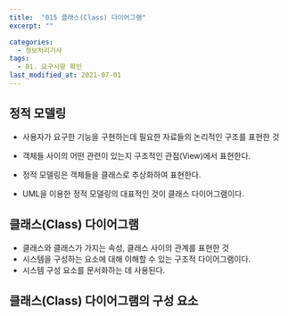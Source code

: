 ```yaml
---
title:  "015 클래스(Class) 다이어그램"
excerpt: ""

categories:
  - 정보처리기사
tags:
  - 01. 요구사항 확인
last_modified_at: 2021-07-01
---
```






## 정적 모델링

+ 사용자가 요구한 기능을 구현하는데 필요한 자료들의 논리적인 구조를 표현한 것

+ 객체들 사이의 어떤 관련이 있는지 구조적인 관점(View)에서 표현한다.

+ 정적 모델링은 객체들을 클래스로 추상화하여 표현한다.

+  UML을 이용한 정적 모델링의 대표적인 것이 클래스 다이어그램이다.

  



## 클래스(Class) 다이어그램

+ 클래스와 클래스가 가지는 속성, 클래스 사이의 관계를 표현한 것
+ 시스템을 구성하는 요소에 대해 이해할 수 있는 구조적 다이어그램이다.
+ 시스템 구성 요소를 문서화하는 데 사용된다.





## 클래스(Class) 다이어그램의 구성 요소

